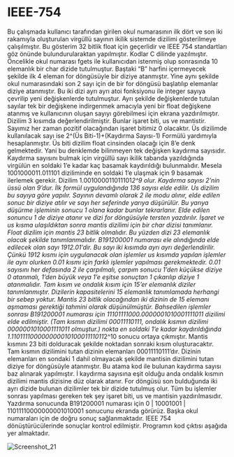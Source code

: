 # IEEE-754
Bu çalışmada kullanıcı tarafından girilen okul numarasının ilk dört ve son iki rakamıyla oluşturulan virgüllü sayının ikilik sistemde dizilimi gösterilmeye çalışılmıştır. Bu gösterim 32 bitlik float için geçerlidir ve IEEE 754 standartları göz önünde bulundurularaktan yapılmıştır. Kodlar C dilinde yazılmıştır. Öncelikle okul numarası fgets ile kullanıcıdan istenmiş olup sonrasında 10 elemanlık bir char dizide tutulmuştur. Baştaki “B” harfini içermeyecek şekilde ilk 4 eleman for döngüsüyle bir diziye atanmıştır. Yine aynı şekilde okul numarasındaki son 2 sayı için de bir for döngüsü başlatılıp elemanlar diziye atanmıştır. Bu iki dizi ayrı ayrı atoi fonksiyonu ile integer sayıya çevrilip yeni değişkenlerde tutulmuştur. Ayrı şekilde değişkenlerde tutulan sayılar tek bir değişkene indirgenmek amacıyla yeni bir float değişkene atanmış ve kullanıcının oluşan sayıyı görebilmesi için ekrana yazdırılmıştır. Dizilim 3 kısımda değerlendirilmiştir. Bunlar işaret biti, us ve mantistir. Sayımız her zaman pozitif olacağından işaret bitimiz 0 olacaktır. Üs dizilimde kullanılacak sayı ise
2^(Üs Biti-1)+(Kaydırma Sayısı-1)  Formülü yardımıyla hesaplanmıştır. Üs biti dizilim float cinsinden olacağı için 8’e denk gelmektedir. Yani bu denklemde bilinmeyen tek değişken kaydırma sayısıdır. Kaydırma sayısını bulmak için virgüllü sayı ikilik tabanda yazıldığında virgülün en soldaki 1’e kadar kaç basamak kaydırıldığı bulunmalıdır. Mesela 1001000011.011101 diziliminde en soldaki 1’e ulaşmak için 9 basamak ilerlemek gerekir. Dizilim 1.001000011011101*2^9 olur. Kaydırma sayısı 2’nin üssü olan 9’dur. İlk formül uygulandığında 136 sayısı elde edilir. Us dizilim bu sayıya göre yapılır. Sayının devamlı olarak 2 ile modu alınır, elde edilen sonuc bir diziye atılır ve sayı her seferinde yarıya düşürülür. Bu yarıya düşürme işleminin sonucu 1 olana kadar bunlar tekrarlanır. Elde edilen sonuncu 1 de diziye atanır ve dizi for döngüsüyle tersten yazdırılır. İşaret ve us kısma ulaşıldıktan sonra mantis dizilimi için bir char dizisi tanımlanır. Float dizilim için mantis 23 bitlik olmalıdır. Bu yüzden dizi 23 elemanlık olacak şekilde tanımlanmalıdır. B191200001 numarası ele alındığında elde edilecek olan sayı 1912.01’dir. Bu sayı iki kısımda ayrı ayrı değerlendirilir. Çünkü 1912 kısmı için uygulanacak olan işlemler us kısımda yapılan işlemler ile aynı olurken 0.01 kısmı için farklı işlemler yapılması gerekmektedir. 0.01 sayısını her defasında 2 ile çarpılmalı, çarpım sonucu 1’den küçükse diziye 0 atanmalı, 1’den büyük veya 1’e eşitse sonuçtan 1 çıkarılıp diziye 1 atanmalıdır. Tam kısım ve ondalık kısım için 15’er elemanlık diziler tanımlanmıştır. Dizilerin kapasitelerini 15 elemanlık tanımlamada herhangi bir sebep yoktur. Mantis 23 bitlik olacağından iki dizinin de 15 elemanı aşmaması gerektiği tahmini olarak düşünülmüştür. Bahsedilen işlemler sonrası B191200001 numarası için 11101111000.0000001010001111011 dizilimi elde edilmiştir. (Tam kısmın dizilimi 00011110111, ondalık kısmın dizilimi 0000001010001111011 olmuştur.) nokta en soldaki 1’e kadar kaydırıldığında 1.11011110000000001010001111011*2^10 sonucu ortaya çıkmıştır. Mantis kısmını 23 biti dolduracak şekilde noktadan sonraki kısım oluşturacaktır. Tam kısmın dizilimini tutan dizinin elemanları 00011110111’dır. Dizinin elemanları en sondaki 1 dahil olmayacak şekilde mantisin dizilimini tutan diziye for döngüsüyle atanmıştır. Bu atama kod ile bulunan kaydırma sayısı baz alınarak yapılmıştır. İ kaydırma sayısına eşit olduğu anda ondalık kısmın dizilimi mantis dizisine düz olarak atanır. For döngüsü son bulduğunda iki ayrı dizide bulunan dizilimler tek bir dizide tutulmuş olur. Tüm bu işlemler sonrası yapılması gereken tek şey işaret biti, us ve mantisin yazdırılmasıdır.
Yazdırma sonucunda B191200001 numarası için 0 | 10001001 | 11011110000000001010001 sonucunu ekranda görürüz. Başka okul numaraları için de doğru sonuç sağlanmaktadır. IEEE 754 dönüştürücülerinde sonuçlar kontrol edilmiştir. Programın kod çıktısı aşağıda yer almaktadır.

![Screenshot_21](https://user-images.githubusercontent.com/79109512/174155600-5c9f5a3d-b868-410c-841c-c0242111313d.png)
